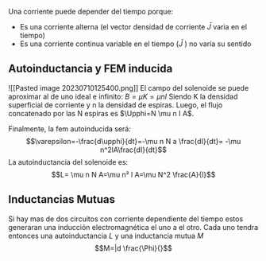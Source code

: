 Una corriente puede depender del tiempo porque: 
- Es una corriente alterna (el vector densidad de corriente $\bar{J}$ varia en el tiempo)
- Es una corriente continua variable en el tiempo ($\bar{J}$ ) no varía su sentido


## Autoinductancia y FEM inducida
![[Pasted image 20230710125400.png]]
El campo del solenoide se puede aproximar al de uno ideal e infinito: $B=\mu K = \mu n I$ Siendo K la densidad superficial de corriente y n la densidad de espiras. Luego, el flujo concatenado por las N espiras es $\Upphi=N \mu n I A$. 

Finalmente, la fem autoinducida será: 
$$\varepsilon=-\frac{d\upphi}{dt}=-\mu n N a \frac{dI}{dt}= -\mu n^2lA\frac{dI}{dt}$$
La autoinductancia del solenoide es:
$$L= \mu n N A=\mu n² l A=\mu N^2 \frac{A}{l}$$

## Inductancias Mutuas
Si hay mas de dos circuitos con corriente dependiente del tiempo estos generaran una inducción electromagnética el uno a el otro.
Cada uno tendra entonces una autoinductancia $L$ y una inductancia mutua $M$
$$M=|d \frac{\Phi}{}$$